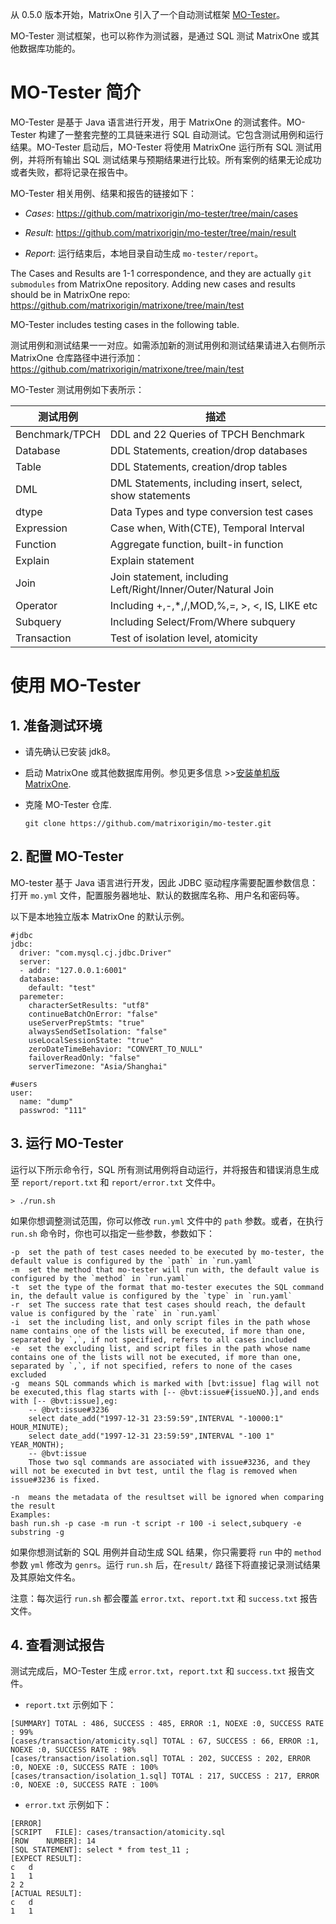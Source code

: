 从 0.5.0 版本开始，MatrixOne 引入了一个自动测试框架 [MO-Tester](https://github.com/matrixorigin/mo-tester)。

MO-Tester 测试框架，也可以称作为测试器，是通过 SQL 测试 MatrixOne 或其他数据库功能的。

# MO-Tester 简介

MO-Tester 是基于 Java 语言进行开发，用于 MatrixOne 的测试套件。MO-Tester 构建了一整套完整的工具链来进行 SQL 自动测试。它包含测试用例和运行结果。MO-Tester 启动后，MO-Tester 将使用 MatrixOne 运行所有 SQL 测试用例，并将所有输出 SQL 测试结果与预期结果进行比较。所有案例的结果无论成功或者失败，都将记录在报告中。

MO-Tester 相关用例、结果和报告的链接如下：

* *Cases*: <https://github.com/matrixorigin/mo-tester/tree/main/cases>

* *Result*: <https://github.com/matrixorigin/mo-tester/tree/main/result>

* *Report*: 运行结束后，本地目录自动生成 `mo-tester/report`。

The Cases and Results are 1-1 correspondence, and they are actually `git submodules` from MatrixOne repository. Adding new cases and results should be in MatrixOne repo: <https://github.com/matrixorigin/matrixone/tree/main/test>

MO-Tester includes testing cases in the following table.

测试用例和测试结果一一对应。如需添加新的测试用例和测试结果请进入右侧所示 MatrixOne 仓库路径中进行添加：<https://github.com/matrixorigin/matrixone/tree/main/test>

MO-Tester 测试用例如下表所示：

| 测试用例     | 描述                                                  |
| -------------- | ------------------------------------------------------------ |
| Benchmark/TPCH | DDL and 22 Queries of TPCH Benchmark                         |
| Database       | DDL Statements, creation/drop databases                      |
| Table          | DDL Statements, creation/drop tables                         |
| DML            | DML Statements, including insert, select, show statements    |
| dtype          | Data Types and type conversion test cases                    |
| Expression     | Case when, With(CTE), Temporal Interval                      |
| Function       | Aggregate function, built-in function                        |
| Explain        | Explain statement                                            |
| Join           | Join statement, including Left/Right/Inner/Outer/Natural Join |
| Operator       | Including +,-,*,/,MOD,%,=, >, <, IS, LIKE etc                |
| Subquery       | Including Select/From/Where subquery                         |
| Transaction    | Test of isolation level, atomicity                           |

# 使用 MO-Tester

## 1. 准备测试环境

* 请先确认已安装 jdk8。

* 启动 MatrixOne 或其他数据库用例。参见更多信息 >>[安装单机版 MatrixOne](https://docs.matrixorigin.io/0.5.0/MatrixOne/Get-Started/install-standalone-matrixone/).

* 克隆 MO-Tester 仓库.

  ```
  git clone https://github.com/matrixorigin/mo-tester.git
  ```

## 2. 配置 MO-Tester

MO-tester 基于 Java 语言进行开发，因此 JDBC 驱动程序需要配置参数信息：打开 `mo.yml` 文件，配置服务器地址、默认的数据库名称、用户名和密码等。

以下是本地独立版本 MatrixOne 的默认示例。

  ```
  #jdbc
  jdbc:
    driver: "com.mysql.cj.jdbc.Driver"
    server:
    - addr: "127.0.0.1:6001"
    database:
      default: "test"
    paremeter:
      characterSetResults: "utf8"
      continueBatchOnError: "false"
      useServerPrepStmts: "true"
      alwaysSendSetIsolation: "false"
      useLocalSessionState: "true"
      zeroDateTimeBehavior: "CONVERT_TO_NULL"
      failoverReadOnly: "false"
      serverTimezone: "Asia/Shanghai"

  #users
  user:
    name: "dump"
    passwrod: "111"
  ```

## 3. 运行 MO-Tester

运行以下所示命令行，SQL 所有测试用例将自动运行，并将报告和错误消息生成至 `report/report.txt` 和 `report/error.txt` 文件中。

```
> ./run.sh
```

如果你想调整测试范围，你可以修改 `run.yml` 文件中的 `path` 参数。或者，在执行 `run.sh` 命令时，你也可以指定一些参数，参数如下：
<!--请确认这段描述是否正确-->

```
-p  set the path of test cases needed to be executed by mo-tester, the default value is configured by the `path` in `run.yaml`
-m  set the method that mo-tester will run with, the default value is configured by the `method` in `run.yaml`
-t  set the type of the format that mo-tester executes the SQL command in, the default value is configured by the `type` in `run.yaml`
-r  set The success rate that test cases should reach, the default value is configured by the `rate` in `run.yaml`
-i  set the including list, and only script files in the path whose name contains one of the lists will be executed, if more than one, separated by `,`, if not specified, refers to all cases included
-e  set the excluding list, and script files in the path whose name contains one of the lists will not be executed, if more than one, separated by `,`, if not specified, refers to none of the cases excluded
-g  means SQL commands which is marked with [bvt:issue] flag will not be executed,this flag starts with [-- @bvt:issue#{issueNO.}],and ends with [-- @bvt:issue],eg:
    -- @bvt:issue#3236
    select date_add("1997-12-31 23:59:59",INTERVAL "-10000:1" HOUR_MINUTE);
    select date_add("1997-12-31 23:59:59",INTERVAL "-100 1" YEAR_MONTH);
    -- @bvt:issue
    Those two sql commands are associated with issue#3236, and they will not be executed in bvt test, until the flag is removed when issue#3236 is fixed.

-n  means the metadata of the resultset will be ignored when comparing the result
Examples:
bash run.sh -p case -m run -t script -r 100 -i select,subquery -e substring -g
```

如果你想测试新的 SQL 用例并自动生成 SQL 结果，你只需要将 `run` 中的 `method` 参数 `yml` 修改为 `genrs`。运行 `run.sh` 后，在`result/` 路径下将直接记录测试结果及其原始文件名。
<!--记录的是新的SQL用例的测试结果和新用例的文件名吗？-->

注意：每次运行 `run.sh` 都会覆盖 `error.txt`、`report.txt` 和 `success.txt` 报告文件。

## 4. 查看测试报告

测试完成后，MO-Tester 生成 `error.txt`，`report.txt` 和  `success.txt` 报告文件。

* `report.txt` 示例如下：

```[SUMMARY] TOTAL : 486, SUCCESS : 486, ERROR :0, NOEXE :0, SUCCESS RATE : 100%
[SUMMARY] TOTAL : 486, SUCCESS : 485, ERROR :1, NOEXE :0, SUCCESS RATE : 99%
[cases/transaction/atomicity.sql] TOTAL : 67, SUCCESS : 66, ERROR :1, NOEXE :0, SUCCESS RATE : 98%
[cases/transaction/isolation.sql] TOTAL : 202, SUCCESS : 202, ERROR :0, NOEXE :0, SUCCESS RATE : 100%
[cases/transaction/isolation_1.sql] TOTAL : 217, SUCCESS : 217, ERROR :0, NOEXE :0, SUCCESS RATE : 100%
```

* `error.txt` 示例如下：

```
[ERROR]
[SCRIPT   FILE]: cases/transaction/atomicity.sql
[ROW    NUMBER]: 14
[SQL STATEMENT]: select * from test_11 ;
[EXPECT RESULT]:
c	d
1	1
2 2
[ACTUAL RESULT]:
c	d
1	1
```
